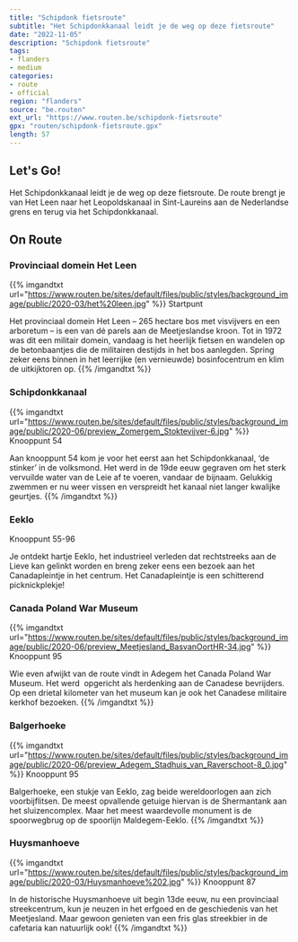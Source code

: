 ```yaml
---
title: "Schipdonk fietsroute"
subtitle: "Het Schipdonkkanaal leidt je de weg op deze fietsroute"
date: "2022-11-05"
description: "Schipdonk fietsroute"
tags:
- flanders
- medium
categories:
- route
- official
region: "flanders"
source: "be.routen"
ext_url: "https://www.routen.be/schipdonk-fietsroute"
gpx: "routen/schipdonk-fietsroute.gpx"
length: 57
---
```


## Let's Go!

Het Schipdonkkanaal leidt je de weg op deze fietsroute. De route brengt je van Het Leen naar het Leopoldskanaal in Sint-Laureins aan de Nederlandse grens en terug via het Schipdonkkanaal.

## On Route

### Provinciaal domein Het Leen

{{% imgandtxt url="https://www.routen.be/sites/default/files/public/styles/background_image/public/2020-03/het%20leen.jpg" %}}
Startpunt

Het provinciaal domein Het Leen – 265 hectare bos met visvijvers en een arboretum – is een van dé parels aan de Meetjeslandse kroon. Tot in 1972 was dit een militair domein, vandaag is het heerlijk fietsen en wandelen op de betonbaantjes die de militairen destijds in het bos aanlegden. Spring zeker eens binnen in het leerrijke (en vernieuwde) bosinfocentrum en klim de uitkijktoren op.
{{% /imgandtxt %}}

### Schipdonkkanaal

{{% imgandtxt url="https://www.routen.be/sites/default/files/public/styles/background_image/public/2020-06/preview_Zomergem_Stoktevijver-6.jpg" %}}
Knooppunt 54

Aan knooppunt 54 kom je voor het eerst aan het Schipdonkkanaal, ‘de stinker’ in de volksmond. Het werd in de 19de eeuw gegraven om het sterk vervuilde water van de Leie af te voeren, vandaar de bijnaam. Gelukkig zwemmen er nu weer vissen en verspreidt het kanaal niet langer kwalijke geurtjes.
{{% /imgandtxt %}}

### Eeklo

Knooppunt 55-96

Je ontdekt hartje Eeklo, het industrieel verleden dat rechtstreeks aan de Lieve kan gelinkt worden en breng zeker eens een bezoek aan het Canadapleintje in het centrum. Het Canadapleintje is een schitterend picknickplekje!

### Canada Poland War Museum

{{% imgandtxt url="https://www.routen.be/sites/default/files/public/styles/background_image/public/2020-06/preview_Meetjesland_BasvanOortHR-34.jpg" %}}
Knooppunt 95

Wie even afwijkt van de route vindt in Adegem het Canada Poland War Museum. Het werd  opgericht als herdenking aan de Canadese bevrijders. Op een drietal kilometer van het museum kan je ook het Canadese militaire kerkhof bezoeken.
{{% /imgandtxt %}}

### Balgerhoeke

{{% imgandtxt url="https://www.routen.be/sites/default/files/public/styles/background_image/public/2020-06/preview_Adegem_Stadhuis_van_Raverschoot-8_0.jpg" %}}
Knooppunt 95

Balgerhoeke, een stukje van Eeklo, zag beide wereldoorlogen aan zich voorbijflitsen. De meest opvallende getuige hiervan is de Shermantank aan het sluizencomplex. Maar het meest waardevolle monument is de spoorwegbrug op de spoorlijn Maldegem-Eeklo.
{{% /imgandtxt %}}

### Huysmanhoeve

{{% imgandtxt url="https://www.routen.be/sites/default/files/public/styles/background_image/public/2020-03/Huysmanhoeve%202.jpg" %}}
Knooppunt 87

In de historische Huysmanhoeve uit begin 13de eeuw, nu een provinciaal streekcentrum, kun je neuzen in het erfgoed en de geschiedenis van het Meetjesland. Maar gewoon genieten van een fris glas streekbier in de cafetaria kan natuurlijk ook!
{{% /imgandtxt %}}



